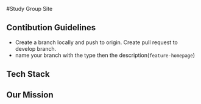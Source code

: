 #Study Group Site

## Contibution Guidelines

- Create a branch locally and push to origin. Create pull request to develop branch.
- name your branch with the type then the description(`feature-homepage`)

## Tech Stack

## Our Mission
